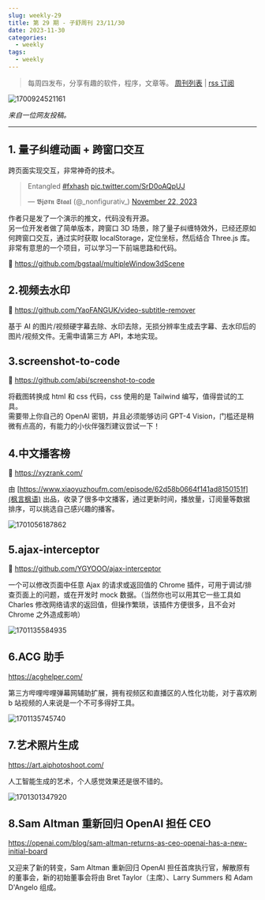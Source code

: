 ```yaml
---
slug: weekly-29
title: 第 29 期 - 子舒周刊 23/11/30
date: 2023-11-30
categories:
  - weekly
tags:
  - weekly
---
```


> 每周四发布，分享有趣的软件，程序，文章等。 [周刊列表](/categories/周刊/) | [rss 订阅](/categories/周刊/index.xml)

![1700924521161](https://imgurl.zishu.me/2023/1700924521161.webp)

*来自一位网友投稿。*

---

## 1. 量子纠缠动画 + 跨窗口交互

跨页面实现交互，非常神奇的技术。

<blockquote class="twitter-tweet"><p lang="en" dir="ltr">Entangled <a href="https://twitter.com/hashtag/fxhash?src=hash&amp;ref_src=twsrc%5Etfw">#fxhash</a> <a href="https://t.co/SrD0oAQpUJ">pic.twitter.com/SrD0oAQpUJ</a></p>&mdash; 𝕭𝖏ø𝖗𝖓 𝕾𝖙𝖆𝖆𝖑 (@_nonfigurativ_) <a href="https://twitter.com/_nonfigurativ_/status/1727322594570027343?ref_src=twsrc%5Etfw">November 22, 2023</a></blockquote> <script async src="https://platform.twitter.com/widgets.js" charset="utf-8"></script>

作者只是发了一个演示的推文，代码没有开源。  
另一位开发者做了简单版本，跨窗口 3D 场景，除了量子纠缠特效外，已经还原如何跨窗口交互，通过实时获取 localStorage，定位坐标，然后结合 Three.js 库。非常有意思的一个项目，可以学习一下前端思路和代码。

🔗 https://github.com/bgstaal/multipleWindow3dScene

## 2.视频去水印

🔗 https://github.com/YaoFANGUK/video-subtitle-remover

基于 AI 的图片/视频硬字幕去除、水印去除，无损分辨率生成去字幕、去水印后的图片/视频文件。无需申请第三方 API，本地实现。

## 3.screenshot-to-code

🔗 https://github.com/abi/screenshot-to-code

将截图转换成 html 和 css 代码，css 使用的是 Tailwind 编写，值得尝试的工具。  
需要带上你自己的 OpenAI 密钥，并且必须能够访问 GPT-4 Vision，门槛还是稍微有点高的，有能力的小伙伴强烈建议尝试一下！

## 4.中文播客榜

🔗 https://xyzrank.com/

由 [https://www.xiaoyuzhoufm.com/episode/62d58b0664f141ad8150151f](枫言枫语) 出品，收录了很多中文播客，通过更新时间，播放量，订阅量等数据排序，可以挑选自己感兴趣的播客。

![1701056187862](https://imgurl.zishu.me/2023/1701056187862.webp)

## 5.ajax-interceptor

🔗 https://github.com/YGYOOO/ajax-interceptor

一个可以修改页面中任意 Ajax 的请求或返回值的 Chrome 插件，可用于调试/排查页面上的问题，或在开发时 mock 数据。（当然你也可以用其它一些工具如 Charles 修改网络请求的返回值，但操作繁琐，该插件方便很多，且不会对 Chrome 之外造成影响）

![1701135584935](https://imgurl.zishu.me/2023/1701135584935.webp)

## 6.ACG 助手

https://acghelper.com/

第三方哔哩哔哩弹幕网辅助扩展，拥有视频区和直播区的人性化功能，对于喜欢刷 b 站视频的人来说是一个不可多得好工具。

![1701135745740](https://imgurl.zishu.me/2023/1701135745740.webp)

## 7.艺术照片生成

https://art.aiphotoshoot.com/

人工智能生成的艺术，个人感觉效果还是很不错的。

![1701301347920](https://imgurl.zishu.me/2023/1701301347920.webp)

## 8.Sam Altman 重新回归 OpenAI 担任 CEO

https://openai.com/blog/sam-altman-returns-as-ceo-openai-has-a-new-initial-board

又迎来了新的转变，Sam Altman 重新回归 OpenAI 担任首席执行官，解散原有的董事会，新的初始董事会将由 Bret Taylor（主席）、Larry Summers 和 Adam D'Angelo 组成。
